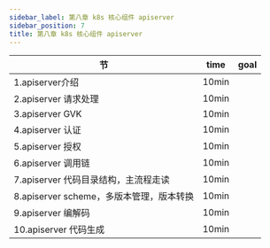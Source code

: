 ```yaml
---
sidebar_label: 第八章 k8s 核心组件 apiserver
sidebar_position: 7
title: 第八章 k8s 核心组件 apiserver
---
```


|  节   | time  | goal |
|  ----  | ----  |---- |
| 1.apiserver介绍| 10min| |
| 2.apiserver 请求处理| 10min| |
| 3.apiserver GVK| 10min| |
| 4.apiserver 认证| 10min| |
| 5.apiserver 授权| 10min| |
| 6.apiserver 调用链| 10min| |
| 7.apiserver 代码目录结构，主流程走读| 10min| |
| 8.apiserver scheme，多版本管理，版本转换| 10min| |
| 9.apiserver 编解码| 10min| |
| 10.apiserver 代码生成| 10min| |
